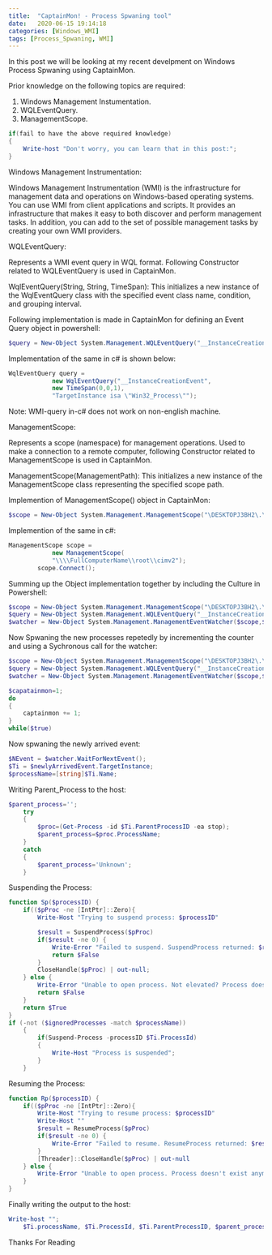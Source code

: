 ```yaml
---
title:  "CaptainMon! - Process Spwaning tool"
date:   2020-06-15 19:14:18
categories: [Windows_WMI]
tags: [Process_Spwaning, WMI]
---
```


In this post we will be looking at my recent develpment on Windows Process Spwaning using CaptainMon.

Prior knowledge on the following topics are required:
1. Windows Management Instumentation.
2. WQLEventQuery.
3. ManagementScope.

```ps1
if(fail to have the above required knowledge)
{
    Write-host "Don't worry, you can learn that in this post:";
}
```

Windows Management Instrumentation:

Windows Management Instrumentation (WMI) is the infrastructure for management data and operations on Windows-based operating systems. You can use WMI from client applications and scripts. It provides an infrastructure that makes it easy to both discover and perform management tasks. In addition, you can add to the set of possible management tasks by creating your own WMI providers.

WQLEventQuery:

Represents a WMI event query in WQL format. Following Constructor related to WQLEventQuery is used in CaptainMon.

WqlEventQuery(String, String, TimeSpan): This initializes a new instance of the WqlEventQuery class with the specified event class name, condition, and grouping interval.

Following implementation is made in CaptainMon for defining an Event Query object in powershell:

```ps1
$query = New-Object System.Management.WQLEventQuery("__InstanceCreationEvent",$new_process_check_interval,"TargetInstance ISA 'Win32_Process'" );
```
Implementation of the same in c# is shown below:

```c#
WqlEventQuery query =
            new WqlEventQuery("__InstanceCreationEvent",
            new TimeSpan(0,0,1),
            "TargetInstance isa \"Win32_Process\"");
```
Note: WMI-query in-c# does not work on non-english machine.

ManagementScope:

Represents a scope (namespace) for management operations. Used to make a connection to a remote computer, following Constructor related to ManagementScope is used in CaptainMon.

ManagementScope(ManagementPath): This initializes a new instance of the ManagementScope class representing the specified scope path.

Implemention of ManagementScope() object in CaptainMon:

```ps1
$scope = New-Object System.Management.ManagementScope("\DESKTOPJ3BH2\.\root\cimV2");
```
Implemention of the same in c#:

```C#
ManagementScope scope =
            new ManagementScope(
            "\\\\FullComputerName\\root\\cimv2");
        scope.Connect();
```
Summing up the Object implementation together by including the Culture in Powershell:

```ps1
$scope = New-Object System.Management.ManagementScope("\DESKTOPJ3BH2\.\root\cimV2");
$query = New-Object System.Management.WQLEventQuery("__InstanceCreationEvent",$new_process_check_interval,"TargetInstance ISA 'Win32_Process'" );
$watcher = New-Object System.Management.ManagementEventWatcher($scope,$query);
```

Now Spwaning the new processes repetedly by incrementing the counter and using a Sychronous call for the watcher:

```ps1
$scope = New-Object System.Management.ManagementScope("\DESKTOPJ3BH2\.\root\cimV2");
$query = New-Object System.Management.WQLEventQuery("__InstanceCreationEvent",$new_process_check_interval,"TargetInstance ISA 'Win32_Process'" );
$watcher = New-Object System.Management.ManagementEventWatcher($scope,$query);

$capatainmon=1;
do
{
    captainmon += 1;
}
while($true)
```
Now spwaning the newly arrived event:

```ps1
$NEvent = $watcher.WaitForNextEvent();
$Ti = $newlyArrivedEvent.TargetInstance;
$processName=[string]$Ti.Name;
```
Writing Parent_Process to the host:

```ps1
$parent_process=''; 
	try 
	{
		$proc=(Get-Process -id $Ti.ParentProcessID -ea stop); 
		$parent_process=$proc.ProcessName;
	} 
	catch 
	{
		$parent_process='Unknown';
	}
```
Suspending the Process:

```ps1
function Sp($processID) {
	if(($pProc -ne [IntPtr]::Zero){
		Write-Host "Trying to suspend process: $processID"

		$result = SuspendProcess($pProc)
		if($result -ne 0) {
			Write-Error "Failed to suspend. SuspendProcess returned: $result"
			return $False
		}
		CloseHandle($pProc) | out-null;
	} else {
		Write-Error "Unable to open process. Not elevated? Process doesn't exist anymore?"
		return $False
	}
	return $True
}
if (-not ($ignoredProcesses -match $processName))
	{
		if(Suspend-Process -processID $Ti.ProcessId)
		{
			Write-Host "Process is suspended";
		}
	}
```
Resuming the Process:

```ps1
function Rp($processID) {
	if(($pProc -ne [IntPtr]::Zero){
		Write-Host "Trying to resume process: $processID"
		Write-Host ""
		$result = ResumeProcess($pProc)
		if($result -ne 0) {
			Write-Error "Failed to resume. ResumeProcess returned: $result"
		}
		[Threader]::CloseHandle($pProc) | out-null
	} else {
		Write-Error "Unable to open process. Process doesn't exist anymore?"
	}
}
```

Finally writing the output to the host:
```ps1
Write-host "";
	$Ti.processName, $Ti.ProcessId, $Ti.ParentProcessID, $parent_process | Out-File - FilePath .\Output.json
```

Thanks For Reading
